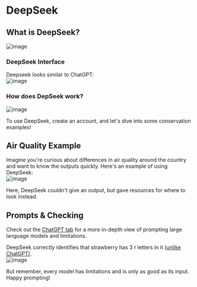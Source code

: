 # DeepSeek

## What is DeepSeek?
![image](https://github.com/user-attachments/assets/42d1b815-5f57-4aa2-9d11-ec1f21459479)

### DeepSeek Interface  
Deepseek looks similar to ChatGPT:  
![image](https://github.com/user-attachments/assets/bd3207af-5862-4158-b631-20f5415ace97)

### How does DepSeek work?
![image](https://github.com/user-attachments/assets/2df36792-ac68-4552-8fbd-3f5a25ec002e)

To use DeepSeek, create an account, and let's dive into some conservation examples!

## Air Quality Example

Imagine you're curious about differences in air quality around the country and want to know the outputs quickly. Here's an example of using DeepSeek:  
![image](https://github.com/user-attachments/assets/62829084-cabc-4d13-afb6-a2f012a2aa45)

Here, DeepSeek couldn't give an output, but gave resources for where to look instead.

## Prompts & Checking

Check out the [ChatGPT tab](https://ahuang11.github.io/MoreThanAChatBot/level1/chatgpt/) for a more in-depth view of prompting large language models and limitations.  

DeepSeek correctly identifies that strawberry has 3 r letters in it [(unlike ChatGPT)](https://ahuang11.github.io/MoreThanAChatBot/level1/chatgpt/).  
![image](https://github.com/user-attachments/assets/1a418bcc-fe37-490c-ba7d-ed6c2b17a148)

But remember, every model has limitations and is only as good as its input. Happy prompting!
